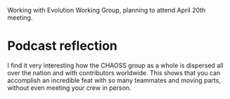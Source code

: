 Working with Evolution Working Group, planning to attend April 20th meeting.

# Podcast reflection
I find it very interesting how the CHAOSS group as a whole is dispersed all over the nation and with contributors worldwide. This shows that you can accomplish an incredible feat with so many teammates and moving parts, without even meeting your crew in person. 
